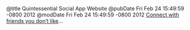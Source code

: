 @title Quintessential Social App Website
@pubDate Fri Feb 24 15:49:59 -0800 2012
@modDate Fri Feb 24 15:49:59 -0800 2012
<a href="http://visualidiot.com/articles/social-apps">Connect with friends you don’t like</a>…
